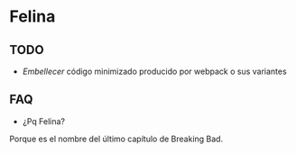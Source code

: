 # Felina
## TODO
* *Embellecer* código minimizado producido por webpack o sus variantes

## FAQ
* ¿Pq Felina?

Porque es el nombre del último capítulo de Breaking Bad.
